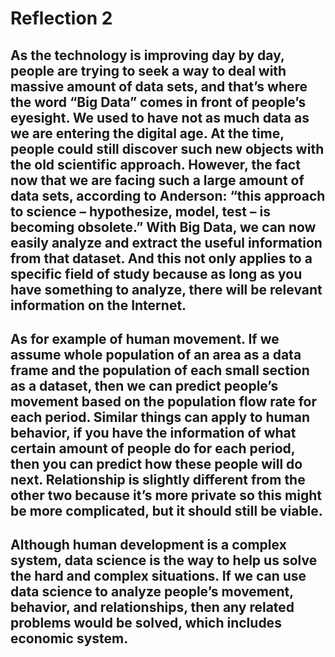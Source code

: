 # Reflection 2

## As the technology is improving day by day, people are trying to seek a way to deal with massive amount of data sets, and that’s where the word “Big Data” comes in front of people’s eyesight. We used to have not as much data as we are entering the digital age. At the time, people could still discover such new objects with the old scientific approach. However, the fact now that we are facing such a large amount of data sets, according to Anderson: “this approach to science – hypothesize, model, test – is becoming obsolete.” With Big Data, we can now easily analyze and extract the useful information from that dataset. And this not only applies to a specific field of study because as long as you have something to analyze, there will be relevant information on the Internet.  
  
## As for example of human movement. If we assume whole population of an area as a data frame and the population of each small section as a dataset, then we can predict people’s movement based on the population flow rate for each period. Similar things can apply to human behavior, if you have the information of what certain amount of people do for each period, then you can predict how these people will do next. Relationship is slightly different from the other two because it’s more private so this might be more complicated, but it should still be viable.
  
## Although human development is a complex system, data science is the way to help us solve the hard and complex situations.  If we can use data science to analyze people’s movement, behavior, and relationships, then any related problems would be solved, which includes economic system.

